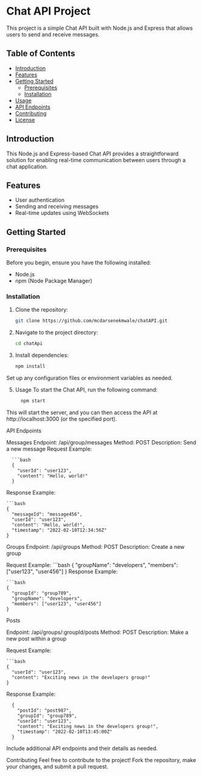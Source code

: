 # Chat API Project

This project is a simple Chat API built with Node.js and Express that allows users to send and receive messages.

## Table of Contents

- [Introduction](#introduction)
- [Features](#features)
- [Getting Started](#getting-started)
  - [Prerequisites](#prerequisites)
  - [Installation](#installation)
- [Usage](#usage)
- [API Endpoints](#api-endpoints)
- [Contributing](#contributing)
- [License](#license)

## Introduction

This Node.js and Express-based Chat API provides a straightforward solution for enabling real-time communication between users through a chat application.

## Features

- User authentication
- Sending and receiving messages
- Real-time updates using WebSockets

## Getting Started

### Prerequisites

Before you begin, ensure you have the following installed:

- Node.js
- npm (Node Package Manager)

### Installation

1. Clone the repository:

   ```bash
   git clone https://github.com/mcdarsenekmwale/chatAPI.git

2. Navigate to the project directory:

    ```bash
    cd chatApi

3. Install dependencies:

    ```bash
    npm install

Set up any configuration files or environment variables as needed.

5. Usage
  To start the Chat API, run the following command:
    ```bash
      npm start

This will start the server, and you can then access the API at http://localhost:3000 (or the specified port).

API Endpoints

  Messages
  Endpoint: /api/group/messages
  Method: POST
  Description: Send a new message
Request Example:

      ```bash
      {
        "userId": "user123",
        "content": "Hello, world!"
      }

Response Example:

    ```bash
    {
      "messageId": "message456",
      "userId": "user123",
      "content": "Hello, world!",
      "timestamp": "2022-02-10T12:34:56Z"
    }

Groups
  Endpoint: /api/groups
  Method: POST
  Description: Create a new group

Request Example:
    ```bash
    {
      "groupName": "developers",
      "members": ["user123", "user456"]
    }
Response Example:

    ```bash
    {
      "groupId": "group789",
      "groupName": "developers",
      "members": ["user123", "user456"]
    }

Posts

Endpoint: /api/groups/:groupId/posts
  Method: POST
Description: Make a new post within a group

Request Example:

    ```bash
    {
      "userId": "user123",
      "content": "Exciting news in the developers group!"
    }
Response Example:

      
      {
        "postId": "post987",
        "groupId": "group789",
        "userId": "user123",
        "content": "Exciting news in the developers group!",
        "timestamp": "2022-02-10T13:45:00Z"
      }
Include additional API endpoints and their details as needed.

Contributing
Feel free to contribute to the project! Fork the repository, make your changes, and submit a pull request.


